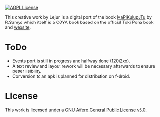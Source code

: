 [![AGPL License](https://img.shields.io/badge/license-AGPL-blue.svg)](http://www.gnu.org/licenses/agpl-3.0)

This creative work by Lejun is a digital port of the book [MaPiKulupuTu](https://janketami.wordpress.com/2021/06/13/ma-pi-kulupu-tu-toki-pi-nasin-sina/) by R.Samys which itself is a COYA book based on the official Toki Pona book and [website](http://tokipona.org).

# ToDo
* Events port is still in progress and halfway done (120/2xx).
* A text review and layout rework will be necessary afterwards to ensure better lisibility.
* Conversion to an apk is planned for distribution on f-droid.

# License

This work is licensed under a
[GNU Affero General Public License v3.0](https://opensource.org/licenses/AGPL-3.0).
